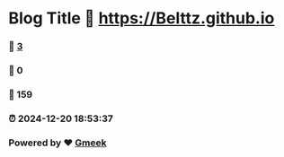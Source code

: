 # Blog Title :link: https://Belttz.github.io 
### :page_facing_up: [3](https://Belttz.github.io/tag.html) 
### :speech_balloon: 0 
### :hibiscus: 159 
### :alarm_clock: 2024-12-20 18:53:37 
### Powered by :heart: [Gmeek](https://github.com/Meekdai/Gmeek)
